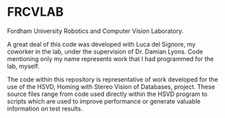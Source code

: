 # FRCVLAB
Fordham University Robotics and Computer Vision Laboratory.

A great deal of this code was developed with Luca del Signore, my coworker in the lab, under the supervision of Dr. Damian Lyons. Code mentioning only my name represents work that I had programmed for the lab, myself.

The code within this repository is representative of work developed for the use of the HSVD, Homing with Stereo Vision of Databases, project. These source files range from code used directly within the HSVD program to scripts which are used to improve performance or generate valuable information on test results.

